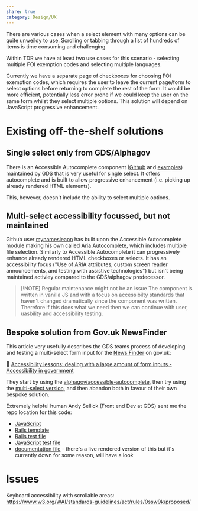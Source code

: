 ```yaml
---
share: true
category: Design/UX
---
```


There are various cases when a select element with many options can be quite unweildy to use. Scrolling or tabbing through a list of hundreds of items is time consuming and challenging. 

Within TDR we have at least two use cases for this scenario - selecting multiple FOI exemption codes and selecting multiple languages. 

Currently we have a separate page of checkboxes for choosing FOI exemption codes, which requires the user to leave the current page/form to select options before returning to complete the rest of the form. It would be more efficient, potentially less error prone if we could keep the user on the same form whilst they select multiple options. This solution will depend on JavaScript progressive enhancement.

# Existing off-the-shelf solutions

## Single select only from GDS/Alphagov
There is an Accessible Autocomplete component ([Github](https://github.com/alphagov/accessible-autocomplete) and [examples](https://alphagov.github.io/accessible-autocomplete/examples/))  maintained by GDS that is very useful for single select. It offers autocomplete and is built to allow progressive enhancement (i.e. picking up already rendered HTML elements). 

This, however, doesn't include the ability to select multiple options. 

## Multi-select accessibility focussed, but not maintained

Github user [mynamesleaon](https://github.com/mynamesleon/) has built upon the Accessible Autocomplete module making his own called [Aria Autocomplete](https://github.com/mynamesleon/aria-autocomplete), which includes multiple file selection. Similarly to Accessible Autocomplete it can progressively enhance already rendered HTML checkboxes or selects. It has an accessibility focus ("Use of ARIA attributes, custom screen reader announcements, and testing with assistive technologies") but isn't being maintained activley compared to the GDS/alphagov predecessor. 


> [!NOTE] Regular maintenance might not be an issue
> The component is written in vanilla JS and with a focus on accessibilty standards that haven't changed dramatically since the component was written. Therefore if this does what we need then we can continue with user, uasbility and accessibility testing.

## Bespoke solution from Gov.uk NewsFinder

This article very usefully describes the GDS teams process of developing and testing a multi-select form input for the [News Finder](https://www.gov.uk/search/news-and-communications) on gov.uk: 

📰 [Accessibility lessons: dealing with a large amount of form inputs - Accessibility in government](https://accessibility.blog.gov.uk/2019/04/08/accessibility-lessons-dealing-with-a-large-amount-of-form-inputs/)

They start by using the [alphagov/accessible-autocomplete](https://alphagov.github.io/accessible-autocomplete/examples/), then try using the [multi-select version](https://github.com/mynamesleon/aria-autocomplete), and then abandon both in favour of their own bespoke solution. 

Extremely helpful human Andy Sellick (Front end Dev at GDS) sent me the repo location for this code:
-   [JavaScript](https://github.com/alphagov/finder-frontend/blob/main/app/assets/javascripts/components/option-select.js)
-   [Rails template](https://github.com/alphagov/finder-frontend/blob/main/app/views/components/_option-select.html.erb)
-   [Rails test file](https://github.com/alphagov/finder-frontend/blob/main/spec/components/option_select_spec.rb)
-   [JavaScript test file](https://github.com/alphagov/finder-frontend/blob/main/spec/javascripts/components/option-select-spec.js)
-   [documentation file](https://github.com/alphagov/finder-frontend/blob/main/app/views/components/docs/option-select.yml) - there's a live rendered version of this but it's currently down for some reason, will have a look


# Issues 

Keyboard accessibility with scrollable areas:
https://www.w3.org/WAI/standards-guidelines/act/rules/0ssw9k/proposed/